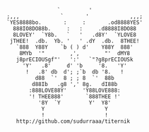 					`         '
	;,,,             `       '             ,,,;
	`YES8888bo.       :     :       .od8888YES'
	  888IO8DO88b.     :   :     .d8888I8DO88
	  8LOVEY'  `Y8b.   `   '   .d8Y'  `YLOVE8
	 jTHEE!  .db.  Yb. '   ' .dY  .db.  8THEE!
	   `888  Y88Y    `b ( ) d'    Y88Y  888'
		8MYb  '"        ,',        "'  dMY8
	   j8prECIOUSgf"'   ':'   `"?g8prECIOUSk
		 'Y'   .8'     d' 'b     '8.   'Y'
		  !   .8' db  d'; ;`b  db '8.   !
			 d88  `'  8 ; ; 8  `'  88b
			d88Ib   .g8 ',' 8g.   dI88b
		   :888LOVE88Y'     'Y88LOVE888:
		   '! THEE888'       `888THEE !'
			  '8Y  `Y         Y'  Y8'
			   Y                   Y
			   !                   !
	   http://github.com/sudurraaa/titernik

